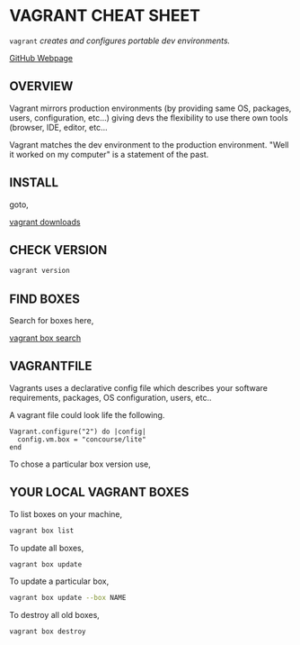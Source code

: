 # VAGRANT CHEAT SHEET

`vagrant` _creates and configures portable dev environments._

[GitHub Webpage](https://jeffdecola.github.io/my-cheat-sheets/)

## OVERVIEW

Vagrant mirrors production environments (by providing same OS,
packages, users, configuration, etc...) giving devs the
flexibility to use there own tools (browser, IDE, editor, etc...

Vagrant matches the dev environment to the production environment.
"Well it worked on my computer" is a statement of the past.

## INSTALL

goto,

[vagrant downloads](https://www.vagrantup.com/downloads.html)

## CHECK VERSION

```bash
vagrant version
```

## FIND BOXES

Search for boxes here,

[vagrant box search](https://app.vagrantup.com/boxes/search)


## VAGRANTFILE

Vagrants uses a declarative config file which describes your
software requirements, packages, OS configuration, users, etc..

A vagrant file could look life the following.

```code
Vagrant.configure("2") do |config|
  config.vm.box = "concourse/lite"
end
```

To chose a particular box version use,


## YOUR LOCAL VAGRANT BOXES

To list boxes on your machine,

```bash
vagrant box list
```

To update all boxes,

```bash
vagrant box update
```

To update a particular box,

```bash
vagrant box update --box NAME
```

To destroy all old boxes,

```bash
vagrant box destroy
```


